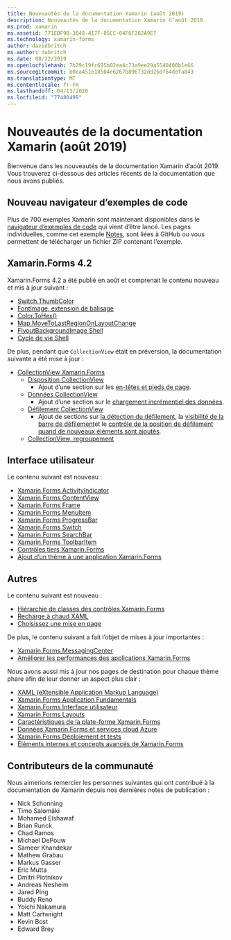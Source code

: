 ```yaml
---
title: Nouveautés de la documentation Xamarin (août 2019)
description: Nouveautés de la documentation Xamarin d’août 2019.
ms.prod: xamarin
ms.assetid: 771EDF9B-3048-417F-85CC-04F6F282A9E7
ms.technology: xamarin-forms
author: davidbritch
ms.author: dabritch
ms.date: 08/22/2019
ms.openlocfilehash: 7b29c19fc695b02ea4c73a9ee29a5540400b1e66
ms.sourcegitcommit: b0ea451e18504e6267b896732dd26df64ddfa843
ms.translationtype: MT
ms.contentlocale: fr-FR
ms.lasthandoff: 04/13/2020
ms.locfileid: "77480499"
---
```

# <a name="xamarin-docs-whats-new-august-2019"></a>Nouveautés de la documentation Xamarin (août 2019)

Bienvenue dans les nouveautés de la documentation Xamarin d’août 2019. Vous trouverez ci-dessous des articles récents de la documentation que nous avons publiés.

## <a name="new-sample-code-browser"></a>Nouveau navigateur d’exemples de code

Plus de 700 exemples Xamarin sont maintenant disponibles dans le [navigateur d’exemples de code](https://docs.microsoft.com/samples/browse/?products=xamarin) qui vient d’être lancé. Les pages individuelles, comme cet exemple [Notes](https://docs.microsoft.com/samples/xamarin/xamarin-forms-samples/getstarted-notes-singlepage/), sont liées à GitHub ou vous permettent de télécharger un fichier ZIP contenant l’exemple.

## <a name="xamarinforms-42"></a>Xamarin.Forms 4.2

Xamarin.Forms 4.2 a été publié en août et comprenait le contenu nouveau et mis à jour suivant :

- [Switch.ThumbColor](~/xamarin-forms/user-interface/switch.md#switch-appearance)
- [FontImage, extension de balisage](~/xamarin-forms/xaml/markup-extensions/consuming.md#fontimage-markup-extension)
- [Color.ToHex()](~/xamarin-forms/user-interface/colors.md#additional-methods)
- [Map.MoveToLastRegionOnLayoutChange](~/xamarin-forms/user-interface/map/map.md#maintain-map-region-on-layout-change)
- [FlyoutBackgroundImage Shell](~/xamarin-forms/app-fundamentals/shell/flyout.md#flyout-background-image)
- [Cycle de vie Shell](~/xamarin-forms/app-fundamentals/shell/lifecycle.md)

De plus, pendant que `CollectionView` était en préversion, la documentation suivante a été mise à jour :

- [CollectionView Xamarin.Forms](~/xamarin-forms/user-interface/collectionview/index.md)
  - [Disposition CollectionView](~/xamarin-forms/user-interface/collectionview/layout.md)
    - Ajout d’une section sur les [en-têtes et pieds de page](~/xamarin-forms/user-interface/collectionview/layout.md#headers-and-footers).
  - [Données CollectionView](~/xamarin-forms/user-interface/collectionview/populate-data.md)
    - Ajout d’une section sur le [chargement incrémentiel des données](~/xamarin-forms/user-interface/collectionview/populate-data.md#load-data-incrementally).
  - [Défilement CollectionView](~/xamarin-forms/user-interface/collectionview/scrolling.md)
    - Ajout de sections sur [la détection du défilement](~/xamarin-forms/user-interface/collectionview/scrolling.md#detect-scrolling), la [visibilité de la barre de défilement](~/xamarin-forms/user-interface/collectionview/scrolling.md#scroll-bar-visibility)et le [contrôle de la position de défilement quand de nouveaux éléments sont ajoutés](~/xamarin-forms/user-interface/collectionview/scrolling.md#control-scroll-position-when-new-items-are-added).
  - [CollectionView, regroupement](~/xamarin-forms/user-interface/collectionview/grouping.md)

## <a name="user-interface"></a>Interface utilisateur

Le contenu suivant est nouveau :

- [Xamarin.Forms ActivityIndicator](~/xamarin-forms/user-interface/activityindicator.md)
- [Xamarin.Forms ContentView](~/xamarin-forms/user-interface/layouts/contentview.md)
- [Xamarin.Forms Frame](~/xamarin-forms/user-interface/layouts/frame.md)
- [Xamarin.Forms MenuItem](~/xamarin-forms/user-interface/menuitem.md)
- [Xamarin.Forms ProgressBar](~/xamarin-forms/user-interface/progressbar.md)
- [Xamarin.Forms Switch](~/xamarin-forms/user-interface/switch.md)
- [Xamarin.Forms SearchBar](~/xamarin-forms/user-interface/searchbar.md)
- [Xamarin.Forms ToolbarItem](~/xamarin-forms/user-interface/toolbaritem.md)
- [Contrôles tiers Xamarin.Forms](~/xamarin-forms/user-interface/controls/thirdparty.md)
- [Ajout d’un thème à une application Xamarin.Forms](~/xamarin-forms/user-interface/theming/theming.md)

## <a name="other"></a>Autres

Le contenu suivant est nouveau :

- [Hiérarchie de classes des contrôles Xamarin.Forms](~/xamarin-forms/internals/class-hierarchy.md)
- [Recharge à chaud XAML](~/xamarin-forms/xaml/hot-reload.md)
- [Choisissez une mise en page](~/xamarin-forms/user-interface/layouts/choose-layout.md)

De plus, le contenu suivant a fait l’objet de mises à jour importantes :

- [Xamarin.Forms MessagingCenter](~/xamarin-forms/app-fundamentals/messaging-center.md)
- [Améliorer les performances des applications Xamarin.Forms](~/xamarin-forms/deploy-test/performance.md)

Nous avons aussi mis à jour nos pages de destination pour chaque thème phare afin de leur donner un aspect plus clair :

- [XAML (eXtensible Application Markup Language)](~/xamarin-forms/xaml/index.yml)
- [Xamarin.Forms Application Fundamentals](~/xamarin-forms/app-fundamentals/index.yml)
- [Xamarin.Forms Interface utilisateur](~/xamarin-forms/user-interface/index.yml)
- [Xamarin.Forms Layouts](~/xamarin-forms/user-interface/layouts/index.yml)
- [Caractéristiques de la plate-forme Xamarin.Forms](~/xamarin-forms/platform/index.yml)
- [Données Xamarin.Forms et services cloud Azure](~/xamarin-forms/data-cloud/index.yml)
- [Xamarin.Forms Déploiement et tests](~/xamarin-forms/deploy-test/index.yml)
- [Éléments internes et concepts avancés de Xamarin.Forms](~/xamarin-forms/internals/index.md)

## <a name="community-contributors"></a>Contributeurs de la communauté

Nous aimerions remercier les personnes suivantes qui ont contribué à la documentation de Xamarin depuis nos dernières notes de publication :

- Nick Schonning
- Timo Salomäki
- Mohamed Elshawaf
- Brian Runck
- Chad Ramos
- Michael DePouw
- Sameer Khandekar
- Mathew Grabau
- Markus Gasser
- Eric Mutta
- Dmitri Plotnikov
- Andreas Nesheim
- Jared Ping
- Buddy Reno
- Yoichi Nakamura
- Matt Cartwright
- Kevin Bost
- Edward Brey
